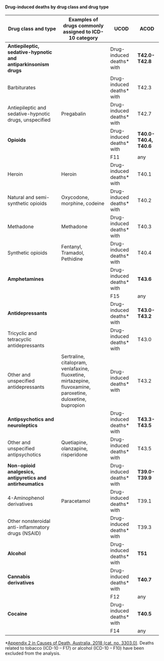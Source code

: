 #### Drug-induced deaths by drug class and drug type

| **Drug class and type** | **Examples of drugs commonly assigned to ICD-10 category** | **UCOD** | **ACOD** |
|-------------------------------------------------------------------|----------------------------------------------------------------------------------------------------------------|--------------------------------|------------------------|
| **Antiepileptic, sedative-hypnotic and antiparkinsonism drugs** &nbsp; |   | Drug-induced deaths\* &nbsp; with &nbsp; | **T42.0-T42.8** |
| Barbiturates |   | Drug-induced deaths\* &nbsp; with | T42.3  |
| Antiepileptic and sedative-hypnotic drugs, unspecified | Pregabalin  | Drug-induced deaths\* &nbsp; with | T42.7  |
| **Opioids** |   | Drug-induced deaths\* &nbsp; with | **T40.0-T40.4, T40.6** |
| |  | F11 | any |
| Heroin | Heroin | Drug-induced deaths\* &nbsp; with | T40.1 |
| Natural and semi-synthetic opioids | Oxycodone, morphine, codeine | Drug-induced deaths\* &nbsp; with | T40.2 |
| Methadone | Methadone | Drug-induced deaths\* &nbsp; with | T40.3 |
| Synthetic opioids | Fentanyl, Tramadol, Pethidine | Drug-induced deaths\* &nbsp; with | T40.4 |
| **Amphetamines** |   | Drug-induced deaths\* &nbsp; with | **T43.6** |
| |  | F15 | any |
| **Antidepressants** |   | Drug-induced deaths\* &nbsp; with | **T43.0-T43.2** |
| Tricyclic and tetracyclic antidepressants |  | Drug-induced deaths\* &nbsp; with | T43.0 |
| Other and unspecified antidepressants | Sertraline, citalopram, venlafaxine, fluoxetine, mirtazepine, fluvoxamine, paroxetine, duloxetine, bupropion &nbsp; | Drug-induced deaths\* &nbsp; with | T43.2 |
| **Antipsychotics and neuroleptics** |   | Drug-induced deaths\* &nbsp; with | **T43.3-T43.5** |
| Other and unspecified antipsychotics | Quetiapine, olanzapine, risperidone | Drug-induced deaths\* &nbsp; with | T43.5 |
| **Non-opioid analgesics, antipyretics and antirheumatics** |   | Drug-induced deaths\* &nbsp; with | **T39.0-T39.9** |
| 4-Aminophenol derivatives | Paracetamol | Drug-induced deaths\* &nbsp; with | T39.1 |
| Other nonsteroidal anti-inflammatory drugs (NSAID) | | Drug-induced deaths\* &nbsp; with | T39.3 |
| **Alcohol** |   | Drug-induced deaths\* &nbsp; with | **T51** |
| **Cannabis derivatives** |   | Drug-induced deaths\* &nbsp; with | **T40.7** |
|  | | F12 | any |
| **Cocaine** |   | Drug-induced deaths\* &nbsp; with | **T40.5** |
|  | | F14 | any |

\*[Appendix 2 in Causes of Death, Australia, 2018 (cat. no. 3303.0)](https://www.abs.gov.au/AUSSTATS/abs@.nsf/Latestproducts/3303.0Appendix22018?opendocument&tabname=Notes&prodno=3303.0&issue=2018&num=&view=). Deaths related to tobacco (ICD-10 – F17) or alcohol (ICD-10 – F10) have been excluded from the analysis.
